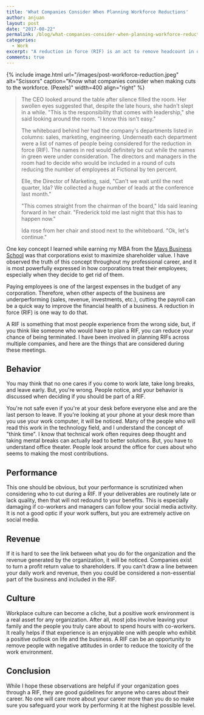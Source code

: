 ```yaml
---
title: 'What Companies Consider When Planning Workforce Reductions'
author: anjuan
layout: post
date: "2017-08-22"
permalink: /blog/what-companies-consider-when-planning-workforce-reductions/
categories:
  - Work
excerpt: "A reduction in force (RIF) is an act to remove headcount in order to satisfy budgetary concerns. Knowing what companies consider when planning a RIF can help you avoid being included in one."
comments: true
---
```


{% include image.html url="/images/post-workforce-reduction.jpeg" alt="Scissors" caption="Know what companies consider when making cuts to the workforce. (Pexels)" width=400 align="right" %}


> The CEO looked around the table after silence filled the room. Her swollen eyes suggested that, despite the late hours, she hadn't slept in a while. "This is the responsibility that comes with leadership," she said looking around the room. "I know this isn't easy."
>
> The whiteboard behind her had the company's departments listed in columns: sales, marketing, engineering. Underneath each department were a list of names of people being considered for the reduction in force (RIF). The names in red would definitely be cut while the names in green were under consideration. The directors and managers in the room had to decide who would be included in a round of cuts reducing the number of employees at Fictional by ten percent.
>
> Elle, the Director of Marketing, said, "Can't we wait until the next quarter, Ida? We collected a huge number of leads at the conference last month."
>
> "This comes straight from the chairman of the board," Ida said leaning forward in her chair. "Frederick told me last night that this has to happen now."
>
> Ida rose from her chair and stood next to the whiteboard. "Ok, let's continue."

One key concept I learned while earning my MBA from the [Mays Business School](http://mays.tamu.edu/) was that corporations exist to maximize shareholder value. I have observed the truth of this concept throughout my professional career, and it is most powerfully expressed in how corporations treat their employees; especially when they decide to get rid of them.

Paying employees is one of the largest expenses in the budget of any corporation. Therefore, when other aspects of the business are underperforming (sales, revenue, investments, etc.), cutting the payroll can be a quick way to improve the financial health of a business. A reduction in force (RIF) is one way to do that.

A RIF is something that most people experience from the wrong side, but, if you think like someone who would have to plan a RIF, you can reduce your chance of being terminated. I have been involved in planning RIFs across multiple companies, and here are the things that are considered during these meetings.


## Behavior

You may think that no one cares if you come to work late, take long breaks, and leave early. But, you're wrong. People notice, and your behavior is discussed when deciding if you should be part of a RIF.

You're not safe even if you're at your desk before everyone else and are the last person to leave. If you're looking at your phone at your desk more than you use your work computer, it will be noticed. Many of the people who will read this work in the technology field, and I understand the concept of "think time". I know that technical work often requires deep thought and taking mental breaks can actually lead to better solutions. But, you have to understand office theater. People look around the office for cues about who seems to making the most contributions.

## Performance

This one should be obvious, but your performance is scrutinized when considering who to cut during a RIF. If your deliverables are routinely late or lack quality, then that will not redound to your benefits. This is especially damaging if co-workers and managers can follow your social media activity. It is not a good optic if your work suffers, but you are extremely active on social media.

## Revenue

If it is hard to see the link between what you do for the organization and the revenue generated by the organization, it will be noticed. Companies exist to turn a profit return value to shareholders. If you can't draw a line between your daily work and revenue, then you could be considered a non-essential part of the business and included in the RIF.

## Culture

Workplace culture can become a cliche, but a positive work environment is a real asset for any organization. After all, most jobs involve leaving your family and the people you truly care about to spend hours with co-workers. It really helps if that experience is an enjoyable one with people who exhibit a positive outlook on life and the business. A RIF can be an opportunity to remove people with negative attitudes in order to reduce the toxicity of the work environment.


## Conclusion

While I hope these observations are helpful if your organization goes through a RIF, they are good guidelines for anyone who cares about their career. No one will care more about your career more than you do so make sure you safeguard your work by performing it at the highest possible level.
